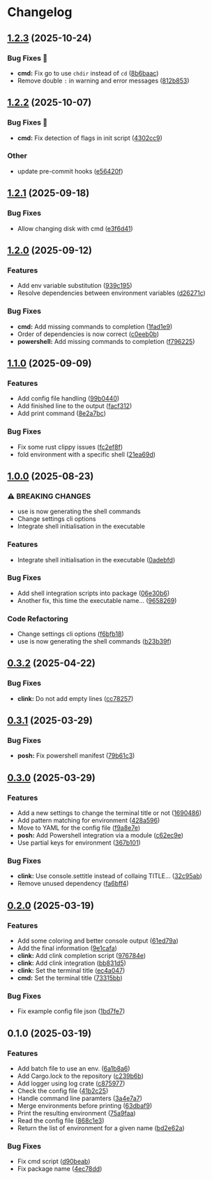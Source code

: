 # Changelog

## [1.2.3](https://github.com/narnaud/use/compare/v1.2.2...v1.2.3) (2025-10-24)


### Bug Fixes 🐞

* **cmd:** Fix go to use `chdir` instead of `cd` ([8b6baac](https://github.com/narnaud/use/commit/8b6baac74b42a8ae21a3f94668b1c7f6c75ba844))
* Remove double `:` in warning and error messages ([812b853](https://github.com/narnaud/use/commit/812b8532cad07e9ae256c28118e2d06a23828821))

## [1.2.2](https://github.com/narnaud/use/compare/v1.2.1...v1.2.2) (2025-10-07)


### Bug Fixes 🐞

* **cmd:** Fix detection of flags in init script ([4302cc9](https://github.com/narnaud/use/commit/4302cc9c8569637056edd302ed17b7ff81f617b7))


### Other

* update pre-commit hooks ([e56420f](https://github.com/narnaud/use/commit/e56420f52404b3d0f01d3e70de2df4d8f8036e5b))

## [1.2.1](https://github.com/narnaud/use/compare/v1.2.0...v1.2.1) (2025-09-18)


### Bug Fixes

* Allow changing disk with cmd ([e3f6d41](https://github.com/narnaud/use/commit/e3f6d413e0d6dd3f0c86ecfc9d09e1c4481a56e9))

## [1.2.0](https://github.com/narnaud/use/compare/v1.1.0...v1.2.0) (2025-09-12)


### Features

* Add env variable substitution ([939c195](https://github.com/narnaud/use/commit/939c195de2a44c4daad2dd05bbd7c58bc4dbafe9))
* Resolve dependencies between environment variables ([d26271c](https://github.com/narnaud/use/commit/d26271c1f657b6fe265d2396401be5969c859902))


### Bug Fixes

* **cmd:** Add missing commands to completion ([1fad1e9](https://github.com/narnaud/use/commit/1fad1e9251e21b75b042e0daf53bcda80d6a529f))
* Order of dependencies is now correct ([c0eeb0b](https://github.com/narnaud/use/commit/c0eeb0b82f22852c2010f62325f5775bfa2da235))
* **powershell:** Add missing commands to completion ([f796225](https://github.com/narnaud/use/commit/f79622596a73911ca226111f7e1feed14548f676))

## [1.1.0](https://github.com/narnaud/use/compare/v1.0.0...v1.1.0) (2025-09-09)


### Features

* Add config file handling ([99b0440](https://github.com/narnaud/use/commit/99b044071352ffdfdf0ac1f20dbde2bdb5d3d08f))
* Add finished line to the output ([facf312](https://github.com/narnaud/use/commit/facf312e8c88e025442582a34941b42f3e14f3fa))
* Add print command ([8e2a7bc](https://github.com/narnaud/use/commit/8e2a7bceb9cd5a02e74271256743c3a9d48ca735))


### Bug Fixes

* Fix some rust clippy issues ([fc2ef8f](https://github.com/narnaud/use/commit/fc2ef8fe663e1edde30bdef0134678abc630c3c1))
* fold environment with a specific shell ([21ea69d](https://github.com/narnaud/use/commit/21ea69d62ed9584f838403094d628e90f4dcdb06))

## [1.0.0](https://github.com/narnaud/use/compare/v0.3.2...v1.0.0) (2025-08-23)


### ⚠ BREAKING CHANGES

* use is now generating the shell commands
* Change settings cli options
* Integrate shell initialisation in the executable

### Features

* Integrate shell initialisation in the executable ([0adebfd](https://github.com/narnaud/use/commit/0adebfd664e6ad064c44019422876e5c89c3a9e0))


### Bug Fixes

* Add shell integration scripts into package ([06e30b6](https://github.com/narnaud/use/commit/06e30b605fbd8b7d26266d659e3dfbeae006d6f9))
* Another fix, this time the executable name... ([9658269](https://github.com/narnaud/use/commit/965826974ba62499939104a1e03af24b9326f68c))


### Code Refactoring

* Change settings cli options ([f6bfb18](https://github.com/narnaud/use/commit/f6bfb1863bffdb880f8a572ff68162733a52a7e4))
* use is now generating the shell commands ([b23b39f](https://github.com/narnaud/use/commit/b23b39f0b5b5779487a85a68b44d1ca3c6acf18d))

## [0.3.2](https://github.com/narnaud/use/compare/v0.3.1...v0.3.2) (2025-04-22)


### Bug Fixes

* **clink:** Do not add empty lines ([cc78257](https://github.com/narnaud/use/commit/cc782578b85302b041d906d968503ee6a92003c0))

## [0.3.1](https://github.com/narnaud/use/compare/v0.3.0...v0.3.1) (2025-03-29)


### Bug Fixes

* **posh:** Fix powershell manifest ([79b61c3](https://github.com/narnaud/use/commit/79b61c35d58eea70720b94b44f910ad17c68fd01))

## [0.3.0](https://github.com/narnaud/use/compare/v0.2.0...v0.3.0) (2025-03-29)


### Features

* Add a new settings to change the terminal title or not ([1690486](https://github.com/narnaud/use/commit/1690486b20d0f702ea0be79f7e416ee0c36311a8))
* Add pattern matching for environment ([428a596](https://github.com/narnaud/use/commit/428a596db003d7c83ff001a26302ce1782a8bec2))
* Move to YAML for the config file ([f9a8e7e](https://github.com/narnaud/use/commit/f9a8e7ec30c930d579bd15dc65abca61717cf546))
* **posh:** Add Powershell integration via a module ([c62ec9e](https://github.com/narnaud/use/commit/c62ec9ee27e430c86147eecc7f98b6711a444079))
* Use partial keys for environment ([367b101](https://github.com/narnaud/use/commit/367b101e90ddcc0691455d3421e411ad936d987d))


### Bug Fixes

* **clink:** Use console.settitle instead of collaing TITLE... ([32c95ab](https://github.com/narnaud/use/commit/32c95ab094f51b36a7a05ab0131fbcd3bfba2a19))
* Remove unused dependency ([fa6bff4](https://github.com/narnaud/use/commit/fa6bff427d523e0bc5672a91efcadd6bcbca5c12))

## [0.2.0](https://github.com/narnaud/use/compare/v0.1.0...v0.2.0) (2025-03-19)


### Features

* Add some coloring and better console output ([61ed79a](https://github.com/narnaud/use/commit/61ed79af97da383184a2a4112b8aea4788671cdc))
* Add the final information ([9e1cafa](https://github.com/narnaud/use/commit/9e1cafa091bb912c8c8375ed05bde6abd1ee7a1d))
* **clink:** Add clink completion script ([976784e](https://github.com/narnaud/use/commit/976784e93e073a19f6945b2116a3fea1866c61d7))
* **clink:** Add clink integration ([bb831d5](https://github.com/narnaud/use/commit/bb831d57112117379e6d40270e3f2d412ad1ab55))
* **clink:** Set the terminal title ([ec4a047](https://github.com/narnaud/use/commit/ec4a047dde79f17359fcdbcda9ebb44881466b45))
* **cmd:** Set the terminal title ([73315bb](https://github.com/narnaud/use/commit/73315bbca1faeb4e8f8e147b5f03893d1c65be19))


### Bug Fixes

* Fix example config file json ([1bd7fe7](https://github.com/narnaud/use/commit/1bd7fe7b4df12803940c9277a05e8f28f17a9663))

## 0.1.0 (2025-03-19)


### Features

* Add batch file to use an env. ([6a1b8a6](https://github.com/narnaud/use/commit/6a1b8a6ac5eaf12bd8016eb301c244ccd9d7d34a))
* Add Cargo.lock to the repository ([c239b6b](https://github.com/narnaud/use/commit/c239b6bab1d137415ccf31c42a997fd829bfc458))
* Add logger using log crate ([c875977](https://github.com/narnaud/use/commit/c875977265438016bcc8f488687d396880645889))
* Check the config file ([41b2c25](https://github.com/narnaud/use/commit/41b2c250b434d070958ae819f32de1a44c471053))
* Handle command line paramters ([3a4e7a7](https://github.com/narnaud/use/commit/3a4e7a70652ceda37f6d8875d6c34d72a823a025))
* Merge environments before printing ([63dbaf9](https://github.com/narnaud/use/commit/63dbaf963ed8a12a3b3bc6f31700ae3c3c6bfd34))
* Print the resulting environment ([75a9faa](https://github.com/narnaud/use/commit/75a9faa30578a84624ea7dc6053f5dbf2119f4bf))
* Read the config file ([868c1e3](https://github.com/narnaud/use/commit/868c1e355fbf68087bcd3f9de297a5d0e4e2e5d4))
* Return the list of environment for a given name ([bd2e62a](https://github.com/narnaud/use/commit/bd2e62aa42e1ca166f347dd8b018d85dc4e099d9))


### Bug Fixes

* Fix cmd script ([d90beab](https://github.com/narnaud/use/commit/d90beab956c958e2b8b3503a3a27316edec4b476))
* Fix package name ([4ec78dd](https://github.com/narnaud/use/commit/4ec78ddda7347b28e38e2165ce4a7a063a9b878e))

